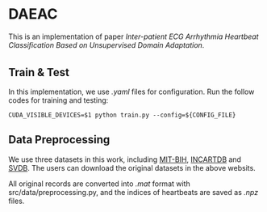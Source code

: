 # DAEAC
This is an implementation of paper *Inter-patient ECG Arrhythmia Heartbeat Classification Based on Unsupervised Domain Adaptation*.

######

## Train & Test

In this implementation, we use *.yaml* files for configuration. Run the follow codes for training and testing:


```shell
CUDA_VISIBLE_DEVICES=$1 python train.py --config=${CONFIG_FILE}
```

## Data Preprocessing

We use three datasets in this work, including [MIT-BIH](https://physionet.org/content/mitdb/1.0.0/), [INCARTDB](https://physionet.org/content/incartdb/1.0.0/) and [SVDB](https://physionet.org/content/svdb/1.0.0/). The users can download the original datasets in the above websits.

All original records are converted into *.mat* format with src/data/preprocessing.py, and the indices of heartbeats are saved as *.npz* files.
